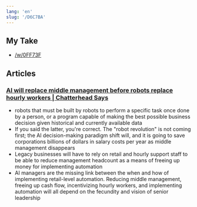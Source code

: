 ```yaml
---
lang: 'en'
slug: '/D6C7BA'
---
```


## My Take

- [/w/0FF73F](/w/0FF73F)

## Articles

### [AI will replace middle management before robots replace hourly workers | Chatterhead Says](https://chatterhead.bearblog.dev/ai-will-replace-middle-management-not-hourly-workers/)

- robots that must be built by robots to perform a specific task once done by a person, or a program capable of making the best possible business decision given historical and currently available data
- If you said the latter, you're correct. The "robot revolution" is not coming first; the AI decision-making paradigm shift will, and it is going to save corporations billions of dollars in salary costs per year as middle management disappears
- Legacy businesses will have to rely on retail and hourly support staff to be able to reduce management headcount as a means of freeing up money for implementing automation
- AI managers are the missing link between the when and how of implementing retail-level automation. Reducing middle management, freeing up cash flow, incentivizing hourly workers, and implementing automation will all depend on the fecundity and vision of senior leadership
